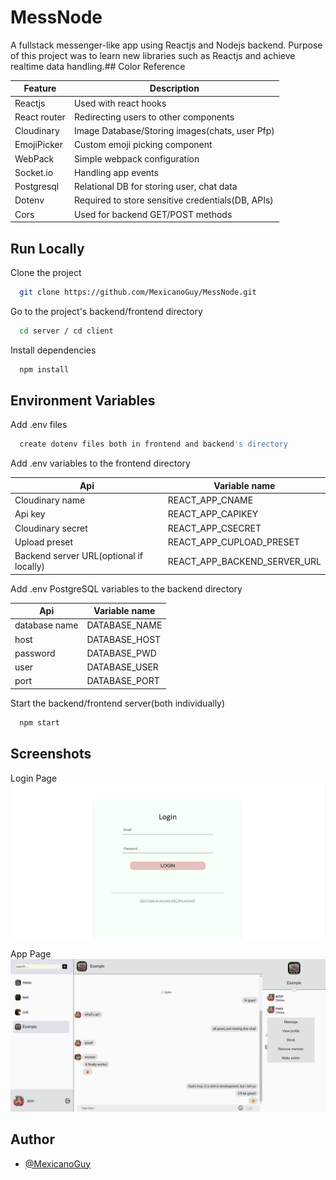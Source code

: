 
# MessNode

A fullstack messenger-like app using Reactjs and Nodejs backend.
Purpose of this project was to learn new libraries such as Reactjs and achieve realtime data handling.## Color Reference

| Feature             | Description                                                                |
| ----------------- | ------------------------------------------------------------------ |
| Reactjs | Used with react hooks |
| React router | Redirecting users to other components |
| Cloudinary | Image Database/Storing images(chats, user Pfp) |
| EmojiPicker | Custom emoji picking component |
| WebPack | Simple webpack configuration |
| Socket.io | Handling app events |
| Postgresql | Relational DB for storing user, chat data |
| Dotenv | Required to store sensitive credentials(DB, APIs) |
| Cors | Used for backend GET/POST methods |


## Run Locally

Clone the project

```bash
  git clone https://github.com/MexicanoGuy/MessNode.git
```

Go to the project's backend/frontend directory

```bash
  cd server / cd client
```

Install dependencies

```bash
  npm install
```
## Environment Variables

Add .env files

```bash
  create dotenv files both in frontend and backend's directory
```

Add .env variables to the frontend directory

| Api            | Variable name    |
| ----------------- | ------------------------------------------------------------------ |
| Cloudinary name | REACT_APP_CNAME |
| Api key | REACT_APP_CAPIKEY |
| Cloudinary secret | REACT_APP_CSECRET |
| Upload preset | REACT_APP_CUPLOAD_PRESET |
| Backend server URL(optional if locally) | REACT_APP_BACKEND_SERVER_URL |

Add .env PostgreSQL variables to the backend directory

| Api            | Variable name    |
| ----------------- | ------------------------------------------------------------------ |
| database name | DATABASE_NAME |
| host | DATABASE_HOST |
| password | DATABASE_PWD |
| user | DATABASE_USER |
| port | DATABASE_PORT |

Start the backend/frontend server(both individually)

```bash
  npm start
```


## Screenshots

Login Page
![No screenshot](/client/src/img/screenshot1.png?raw=true "Image Error")

App Page
![No screenshot](/client/src/img/screenshot2.png?raw=true "Image Error")
## Author

- [@MexicanoGuy](https://www.github.com/MexicanoGuy)

